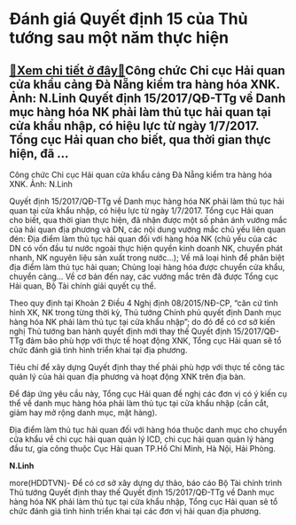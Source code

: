 Đánh giá Quyết định 15 của Thủ tướng sau một năm thực hiện
==========================================================

[:gift:Xem chi tiết ở đây:gift:](https://hddtvn.com/danh-gia-quyet-dinh-15-cua-thu-tuong-sau-mot-nam-thuc-hien/)Công chức Chi cục Hải quan cửa khẩu cảng Đà Nẵng kiểm tra hàng hóa XNK. Ảnh: N.Linh Quyết định 15/2017/QĐ-TTg về Danh mục hàng hóa NK phải làm thủ tục hải quan tại cửa khẩu nhập, có hiệu lực từ ngày 1/7/2017. Tổng cục Hải quan cho biết, qua thời gian thực hiện, đã …
--------------------------------------------------------------------------------------------------------------------------------------------------------------------------------------------------------------------------------------------------------------------------







 






 Công chức Chi cục Hải quan cửa khẩu cảng Đà Nẵng kiểm tra hàng hóa XNK. Ảnh: N.Linh 


Quyết định 15/2017/QĐ-TTg về Danh mục hàng hóa NK phải làm thủ tục hải quan tại cửa khẩu nhập, có hiệu lực từ ngày 1/7/2017. Tổng cục Hải quan cho biết, qua thời gian thực hiện, đã nhận được một số phản ánh vướng mắc của hải quan địa phương và DN, các nội dung vướng mắc chủ yếu liên quan đén: Địa điểm làm thủ tục hải quan đối với hàng hóa NK (chủ yếu của các DN có vốn đầu tư nước ngoài thực hiện quyền kinh doanh NK, chuyển phát nhanh, NK nguyên liệu sản xuất trong nước…); Về mã loại hình để phân biệt địa điểm làm thủ tục hải quan; Chủng loại hàng hóa được chuyển cửa khẩu, chuyển cảng… Về cơ bản đến nay, các vướng mắc trên đã được Tổng cục Hải quan, Bộ Tài chính giải quyết cụ thể.


 Theo quy định tại Khoản 2 Điều 4 Nghị định 08/2015/NĐ-CP, “căn cứ tình hình XK, NK trong từng thời kỳ, Thủ tướng Chính phủ quyết định Danh mục hàng hóa NK phải làm thủ tục tại cửa khẩu nhập”; do đó để có cơ sở kiến nghị Thủ tướng ban hành quyết định mới thay thế Quyết định 15/2017/QĐ-TTg đảm bảo phù hợp với thực tế hoạt động XNK, Tổng cục Hải quan sẽ tổ chức đánh giá tình hình triển khai tại địa phương.


 Tiêu chí để xây dựng Quyết định thay thế phải phù hợp với thực tế công tác quản lý của hải quan địa phương và hoạt động XNK trên địa bàn.


 Để đáp ứng yêu cầu này, Tổng cục Hải quan đề nghị các đơn vị có ý kiến cụ thể về danh mục hàng hóa phải làm thủ tục tại cửa khẩu nhập (cần cắt, giảm hay mở rộng danh mục, mặt hàng).


 Địa điểm làm thủ tục hải quan đối với hàng hóa thuộc danh mục cho chuyển cửa khẩu về chi cục hải quan quản lý ICD, chi cục hải quan quản lý hàng đầu tư, gia công thuộc Cục Hải quan TP.Hồ Chí Minh, Hà Nội, Hải Phòng.






**N.Linh**



more(HDDTVN)- Để có cơ sở xây dựng dự thảo, báo cáo Bộ Tài chính trình Thủ tướng Quyết định thay thế Quyết định 15/2017/QĐ-TTg về Danh mục hàng hóa NK phải làm thủ tục tại cửa khẩu nhập, Tổng cục Hải quan sẽ tổ chức đánh giá tình hình triển khai tại các đơn vị hải quan địa phương.

